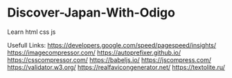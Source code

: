 # Discover-Japan-With-Odigo
Learn html css js

Usefull Links:
  https://developers.google.com/speed/pagespeed/insights/
  https://imagecompressor.com/
  https://autoprefixer.github.io/
  https://csscompressor.com/
  https://babeljs.io/
  https://jscompress.com/
  https://validator.w3.org/
  https://realfavicongenerator.net/
  https://textolite.ru/